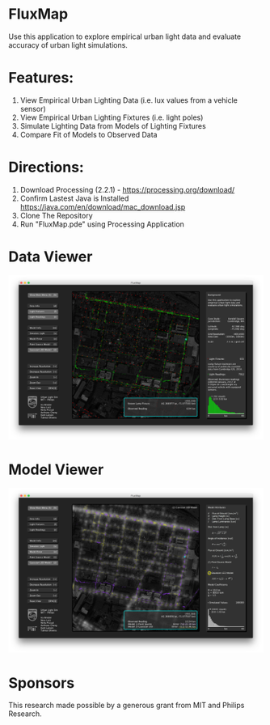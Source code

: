 # FluxMap
Use this application to explore empirical urban light data and evaluate accuracy of urban light simulations.

# Features:
1. View Empirical Urban Lighting Data (i.e. lux values from a vehicle sensor)
2. View Empirical Urban Lighting Fixtures (i.e. light poles)
3. Simulate Lighting Data from Models of Lighting Fixtures
4. Compare Fit of Models to Observed Data

# Directions:
1. Download Processing (2.2.1) - https://processing.org/download/
2. Confirm Lastest Java is Installed https://java.com/en/download/mac_download.jsp
3. Clone The Repository
4. Run "FluxMap.pde" using Processing Application

# Data Viewer
 ![FluxMap](Processing/FluxMap/screenshots/dataView.png "Light Data Viewer")

# Model Viewer
 ![FluxMap](Processing/FluxMap/screenshots/modelView.png "Light Model Viewer")

# Sponsors
This research made possible by a generous grant from MIT and Philips Research.
